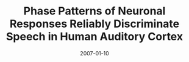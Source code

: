 ---
title: "Phase Patterns of Neuronal Responses Reliably Discriminate Speech in Human Auditory Cortex"
collection: publications
permalink: /publication/2007_phase-patterns-of-neuronal-responses-reliably-disc
date: 2007-01-10
year: 2007
venue: 'Neuron'
authors: 'Luo H, Poeppel D'
number: '61'
citation: 'Luo H, Poeppel D (2007). Phase Patterns of Neuronal Responses Reliably Discriminate Speech in Human Auditory Cortex. Neuron.'
category: 'article'
---
